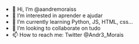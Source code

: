 - 👋 Hi, I’m @aandremoraiss
- 👀 I’m interested in aprender e ajudar
- 🌱 I’m currently learning Python, JS, HTML, css...
- 💞️ I’m looking to collaborate on tudo
- 📫 How to reach me: Twitter @Andr3_Morais

<!---
aandremoraiss/aandremoraiss is a ✨ special ✨ repository because its `README.md` (this file) appears on your GitHub profile.
You can click the Preview link to take a look at your changes.
--->
